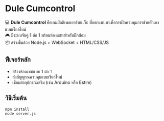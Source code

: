 # Dule Cumcontrol

💻 **Dule Cumcontrol** คือเกมมัลติเพลเยอร์บนเว็บ ที่ออกแบบมาเพื่อการฝึกควบคุมการช่วยตัวเองแบบเรียลไทม์  
🎮 มีระบบจับคู่ 1 ต่อ 1 พร้อมห้องแชทสำหรับฝึกซ้อม  
📦 สร้างขึ้นด้วย Node.js + WebSocket + HTML/CSS/JS  

## ฟีเจอร์หลัก

- สร้างห้องแชทแบบ 1 ต่อ 1
- ส่งสัญญาณควบคุมแบบเรียลไทม์
- เชื่อมต่ออุปกรณ์เสริม (เช่น Arduino หรือ Estim)

## วิธีเริ่มต้น

```bash
npm install
node server.js
